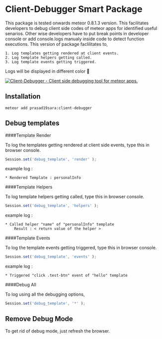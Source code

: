 Client-Debugger Smart Package
=============================

This package is tested onwards meteor 0.8.1.3 version. This facilitates developers to debug client side codes of meteor apps for identified useful senarios. Other wise developers have to put break points in developer console or add console.logs manualy inside code to detect function executions. This version of package faclilitates to,

	1. Log templates getting rendered at client events.
	2. Log template helpers getting called.
	3. Log template events getting triggered. 

Logs will be displayed in different color :green_heart:

[![Client-Debugger - Client side debugging tool for meteor apps.](https://silvrback.s3.amazonaws.com/uploads/49212fac-3154-4fc4-8359-df9d2ba52b4e/client-debugger1_large.png)](https://atmospherejs.com/prasad19sara/client-debugger)

Installation
------------

```
meteor add prasad19sara:client-debugger
```

Debug templates
---------------

####Template Render

To log the templates getting rendered at client side events, type this in browser console.

```js
Session.set('debug_template', 'render' );
```

example log : 

	* Rendered Template : personalInfo  

####Template Helpers

To log template helpers getting called, type this in browser console.

```js
Session.set('debug_template', 'helpers' );
```

example log : 

	* Called helper "name" of "personalInfo" template
		Result : < return value of the helper >


####Template Events

To log the template events getting triggered, type this in browser console.

```js
Session.set('debug_template', 'events' );
```

example log :

	* Triggered "click .test-btn" event of "hello" template 

####Debug All

To log using all the debugging options,

```js
Session.set('debug_template', '*' );
```

Remove Debug Mode
-----------------

To get rid of debug mode, just refresh the browser.
